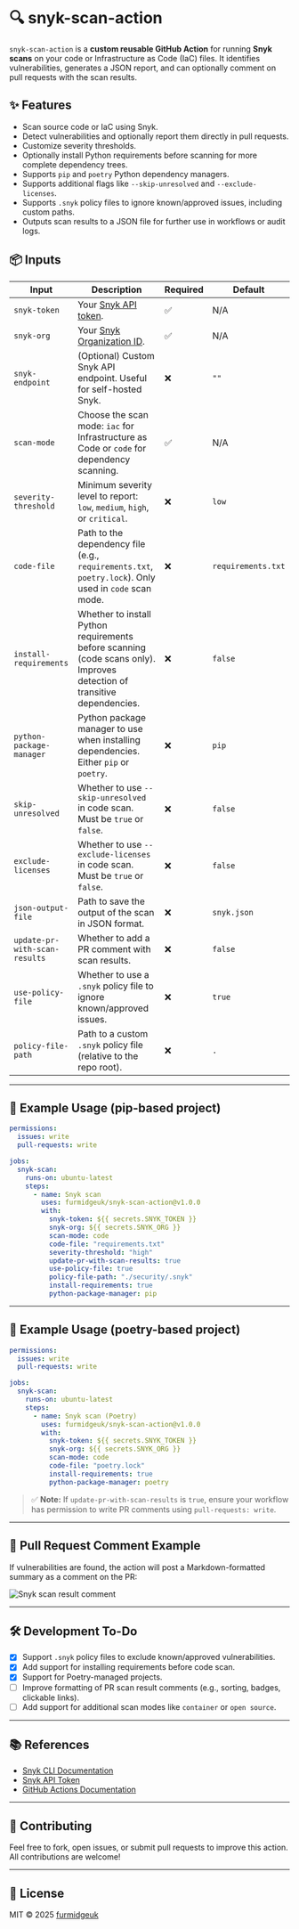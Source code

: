 # 🔍 snyk-scan-action

`snyk-scan-action` is a **custom reusable GitHub Action** for running **Snyk scans** on your code or Infrastructure as Code (IaC) files. It identifies vulnerabilities, generates a JSON report, and can optionally comment on pull requests with the scan results.

## ✨ Features

- Scan source code or IaC using Snyk.
- Detect vulnerabilities and optionally report them directly in pull requests.
- Customize severity thresholds.
- Optionally install Python requirements before scanning for more complete dependency trees.
- Supports `pip` and `poetry` Python dependency managers.
- Supports additional flags like `--skip-unresolved` and `--exclude-licenses`.
- Supports `.snyk` policy files to ignore known/approved issues, including custom paths.
- Outputs scan results to a JSON file for further use in workflows or audit logs.

## 📦 Inputs

| Input                        | Description                                                                                                                                           | Required | Default           |
|-----------------------------|-------------------------------------------------------------------------------------------------------------------------------------------------------|----------|-------------------|
| `snyk-token`                | Your [Snyk API token](https://docs.snyk.io/getting-started/how-to-obtain-and-authenticate-with-your-snyk-api-token).                                 | ✅       | N/A               |
| `snyk-org`                  | Your [Snyk Organization ID](https://docs.snyk.io/snyk-cli/scan-and-maintain-projects-using-the-cli/using-snyk-code-from-the-cli/set-the-snyk-organization-for-the-cli-tests). | ✅       | N/A               |
| `snyk-endpoint`             | (Optional) Custom Snyk API endpoint. Useful for self-hosted Snyk.                                                                                      | ❌       | `""`              |
| `scan-mode`                 | Choose the scan mode: `iac` for Infrastructure as Code or `code` for dependency scanning.                                                              | ✅       | N/A               |
| `severity-threshold`        | Minimum severity level to report: `low`, `medium`, `high`, or `critical`.                                                                             | ❌       | `low`             |
| `code-file`                 | Path to the dependency file (e.g., `requirements.txt`, `poetry.lock`). Only used in `code` scan mode.                                                  | ❌       | `requirements.txt`|
| `install-requirements`      | Whether to install Python requirements before scanning (code scans only). Improves detection of transitive dependencies.                              | ❌       | `false`           |
| `python-package-manager`    | Python package manager to use when installing dependencies. Either `pip` or `poetry`.                                                                  | ❌       | `pip`             |
| `skip-unresolved`           | Whether to use `--skip-unresolved` in code scan. Must be `true` or `false`.                                                                            | ❌       | `false`           |
| `exclude-licenses`          | Whether to use `--exclude-licenses` in code scan. Must be `true` or `false`.                                                                           | ❌       | `false`           |
| `json-output-file`          | Path to save the output of the scan in JSON format.                                                                                                     | ❌       | `snyk.json`       |
| `update-pr-with-scan-results` | Whether to add a PR comment with scan results.                                                                                                         | ❌       | `false`           |
| `use-policy-file`           | Whether to use a `.snyk` policy file to ignore known/approved issues.                                                                                   | ❌       | `true`            |
| `policy-file-path`          | Path to a custom `.snyk` policy file (relative to the repo root).                                                                                       | ❌       | `.`               |

---

## 🚀 Example Usage (pip-based project)

```yaml
permissions:
  issues: write
  pull-requests: write

jobs:
  snyk-scan:
    runs-on: ubuntu-latest
    steps:
      - name: Snyk scan
        uses: furmidgeuk/snyk-scan-action@v1.0.0
        with:
          snyk-token: ${{ secrets.SNYK_TOKEN }}
          snyk-org: ${{ secrets.SNYK_ORG }}
          scan-mode: code
          code-file: "requirements.txt"
          severity-threshold: "high"
          update-pr-with-scan-results: true
          use-policy-file: true
          policy-file-path: "./security/.snyk"
          install-requirements: true
          python-package-manager: pip
```

---

## 🚀 Example Usage (poetry-based project)

```yaml
permissions:
  issues: write
  pull-requests: write

jobs:
  snyk-scan:
    runs-on: ubuntu-latest
    steps:
      - name: Snyk scan (Poetry)
        uses: furmidgeuk/snyk-scan-action@v1.0.0
        with:
          snyk-token: ${{ secrets.SNYK_TOKEN }}
          snyk-org: ${{ secrets.SNYK_ORG }}
          scan-mode: code
          code-file: "poetry.lock"
          install-requirements: true
          python-package-manager: poetry
```

> ✅ **Note:** If `update-pr-with-scan-results` is `true`, ensure your workflow has permission to write PR comments using `pull-requests: write`.

---

## 💬 Pull Request Comment Example

If vulnerabilities are found, the action will post a Markdown-formatted summary as a comment on the PR:

![Snyk scan result comment](https://imgur.com/YTOHD9l.png)

---

## 🛠️ Development To-Do

- [x] Support `.snyk` policy files to exclude known/approved vulnerabilities.
- [x] Add support for installing requirements before code scan.
- [x] Support for Poetry-managed projects.
- [ ] Improve formatting of PR scan result comments (e.g., sorting, badges, clickable links).
- [ ] Add support for additional scan modes like `container` or `open source`.

---

## 📚 References

- [Snyk CLI Documentation](https://docs.snyk.io/snyk-cli)
- [Snyk API Token](https://docs.snyk.io/getting-started/how-to-obtain-and-authenticate-with-your-snyk-api-token)
- [GitHub Actions Documentation](https://docs.github.com/en/actions)

---

## 🤝 Contributing

Feel free to fork, open issues, or submit pull requests to improve this action. All contributions are welcome!

---

## 📄 License

MIT © 2025 [furmidgeuk](https://github.com/furmidgeuk)